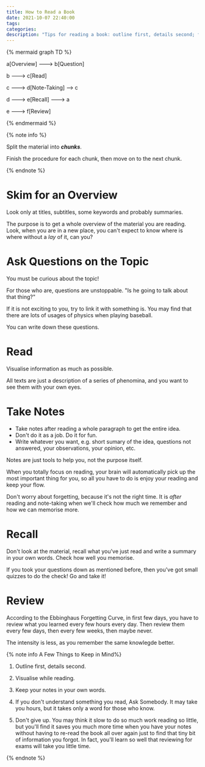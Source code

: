 ```yaml
---
title: How to Read a Book
date: 2021-10-07 22:40:00
tags:
categories:
description: "Tips for reading a book: outline first, details second; focus on the material, not on note-taking; you will remember naturally."
---
```


{% mermaid graph TD %}

a[Overview] ---> b[Question]

b ---> c[Read]

c ---> d[Note-Taking] --> c

d ---> e[Recall] ---> a

e ---> f[Review]

{% endmermaid %}

{% note info %}

Split the material into ***chunks***.

Finish the procedure for each chunk, then move on to the next chunk.

{% endnote %}

# Skim for an Overview

Look only at titles, subtitles, some keywords and probably summaries.

The purpose is to get a whole overview of the material you are reading. Look, when you are in a new place, you can't expect to know where is where without a *lay* of it, can you?

# Ask Questions on the Topic

You must be curious about the topic!

For those who are, questions are unstoppable. "Is he going to talk about that thing?"

If it is not exciting to you, try to link it with something is. You may find that there are lots of usages of physics when playing baseball.

You can write down these questions.

# Read

Visualise information as much as possible.

All texts are just a description of a series of phenomina, and you want to see them with your own eyes.

# Take Notes

- Take notes after reading a whole paragraph to get the entire idea.
- Don't do it as a job. Do it for fun.
- Write whatever you want, e.g. short sumary of the idea, questions not answered, your observations, your opinion, etc.

Notes are just tools to help you, not the purpose itself.

When you totally focus on reading, your brain will automatically pick up the most important thing for you, so all you have to do is enjoy your reading and keep your flow.

Don't worry about forgetting, because it's not the right time. It is *after* reading and note-taking when we'll check how much we remember and how we can memorise more.

# Recall

Don't look at the material, recall what you've just read and write a summary in your own words. Check how well you memorise.

If you took your questions down as mentioned before, then you've got small quizzes to do the check! Go and take it!

# Review

According to the Ebbinghaus Forgetting Curve, in first few days, you have to review what you learned every few hours every day. Then review them every few days, then every few weeks, then maybe never.

The intensity is less, as you remember the same knowlegde better.

{% note info A Few Things to Keep in Mind%}

1. Outline first, details second.

2. Visualise while reading.

3. Keep your notes in your own words.

4. If you don't understand something you read, Ask Somebody. It may take you hours, but it takes only a word for those who know.
5. Don't give up. You may think it slow to do so much work reading so little, but you'll find it saves you much more time when you have your notes without having to re-read the book all over again just to find that tiny bit of information you forgot. In fact, you'll learn so well that reviewing for exams will take you little time.

{% endnote %}